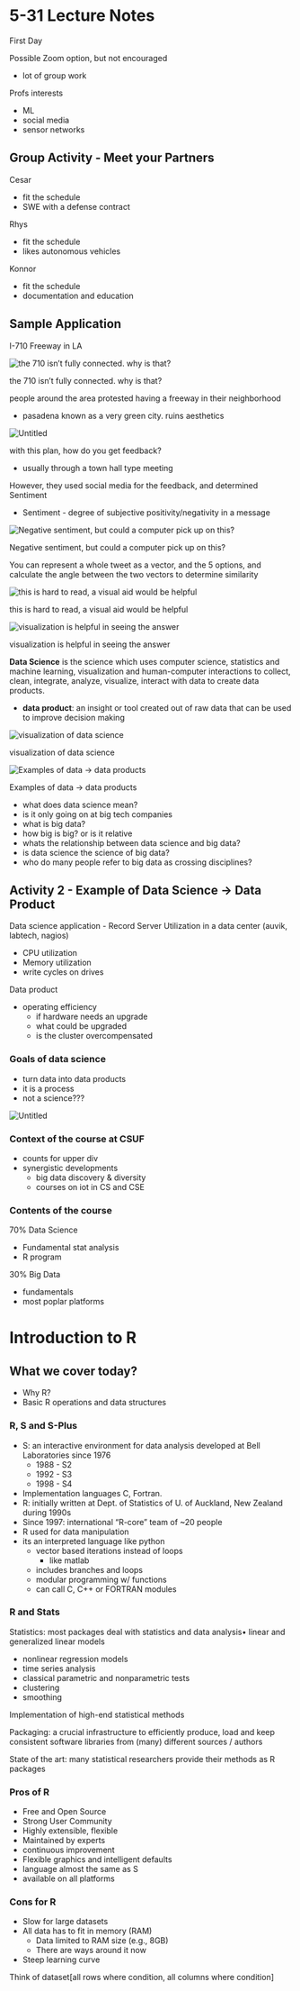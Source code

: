 # 5-31 Lecture Notes

First Day

Possible Zoom option, but not encouraged

- lot of group work

Profs interests

- ML
- social media
- sensor networks

## Group Activity - Meet your Partners

Cesar

- fit the schedule
- SWE with a defense contract

Rhys

- fit the schedule
- likes autonomous vehicles

Konnor

- fit the schedule
- documentation and education

## Sample Application

I-710 Freeway in LA

![the 710 isn’t fully connected. why is that?](5-31%20Lecture%20Notes%207185a23543154100b2f5c5263f235dad/Untitled.png)

the 710 isn’t fully connected. why is that?

people around the area protested having a freeway in their neighborhood

- pasadena known as a very green city. ruins aesthetics

![Untitled](5-31%20Lecture%20Notes%207185a23543154100b2f5c5263f235dad/Untitled%201.png)

with this plan, how do you get feedback?

- usually through a town hall type meeting

However, they used social media for the feedback, and determined Sentiment

- Sentiment - degree of subjective positivity/negativity in a message

![Negative sentiment, but could a computer pick up on this?](5-31%20Lecture%20Notes%207185a23543154100b2f5c5263f235dad/Untitled%202.png)

Negative sentiment, but could a computer pick up on this?

You can represent a whole tweet as a vector, and the 5 options, and calculate the angle between the two vectors to determine similarity

![this is hard to read, a visual aid would be helpful](5-31%20Lecture%20Notes%207185a23543154100b2f5c5263f235dad/Untitled%203.png)

this is hard to read, a visual aid would be helpful

![visualization is helpful in seeing the answer](5-31%20Lecture%20Notes%207185a23543154100b2f5c5263f235dad/Untitled%204.png)

visualization is helpful in seeing the answer

**Data Science** is the science which uses computer science, statistics and machine learning, visualization and human-computer interactions to collect, clean, integrate, analyze, visualize, interact with data to create data products.

- **data product**: an insight or tool created out of raw data that can be used to improve decision making

![visualization of data science](5-31%20Lecture%20Notes%207185a23543154100b2f5c5263f235dad/Untitled%205.png)

visualization of data science

![Examples of data → data products](5-31%20Lecture%20Notes%207185a23543154100b2f5c5263f235dad/Untitled%206.png)

Examples of data → data products

- what does data science mean?
- is it only going on at big tech companies
- what is big data?
- how big is big? or is it relative
- whats the relationship between data science and big data?
- is data science the science of big data?
- who do many people refer to big data as crossing disciplines?

## Activity 2 - Example of Data Science → Data Product

Data science application - Record Server Utilization in a data center (auvik, labtech, nagios)

- CPU utilization
- Memory utilization
- write cycles on drives

Data product 

- operating efficiency
    - if hardware needs an upgrade
    - what could be upgraded
    - is the cluster overcompensated

### Goals of data science

- turn data into data products
- it is a process
- not a science???

![Untitled](5-31%20Lecture%20Notes%207185a23543154100b2f5c5263f235dad/Untitled%207.png)

### Context of the course at CSUF

- counts for upper div
- synergistic developments
    - big data discovery & diversity
    - courses on iot in CS and CSE

### Contents of the course

70% Data Science 

- Fundamental stat analysis
- R program

30% Big Data

- fundamentals
- most poplar platforms

# Introduction to R

## What we cover today?

- Why R?
- Basic R operations and data structures

### R, S and S-Plus

- S: an interactive environment for data analysis developed at Bell Laboratories since 1976
    - 1988 - S2
    - 1992 - S3
    - 1998 - S4
- Implementation languages C, Fortran.
- R: initially written at Dept. of Statistics of U. of Auckland, New Zealand during 1990s
- Since 1997: international “R-core” team of ~20 people
- R used for data manipulation
- its an interpreted language like python
    - vector based iterations instead of loops
        - like matlab
    - includes branches and loops
    - modular programming w/ functions
    - can call C, C++ or FORTRAN modules

### R and Stats

Statistics: most packages deal with statistics and data analysis• linear and generalized linear models

- nonlinear regression models
- time series analysis
- classical parametric and nonparametric tests
- clustering
- smoothing

Implementation of high-end statistical methods

Packaging: a crucial infrastructure to efficiently produce, load and keep consistent software libraries from (many) different sources / authors

State of the art: many statistical researchers provide their methods as R packages

### Pros of R

- Free and Open Source
- Strong User Community
- Highly extensible, flexible
- Maintained by experts
- continuous improvement
- Flexible graphics and intelligent defaults
- language almost the same as S
- available on all platforms

### Cons for R

- Slow for large datasets
- All data has to fit in memory (RAM)
    - Data limited to RAM size (e.g., 8GB)
    - There are ways around it now
- Steep learning curve

Think of dataset[all rows where condition, all columns where condition]